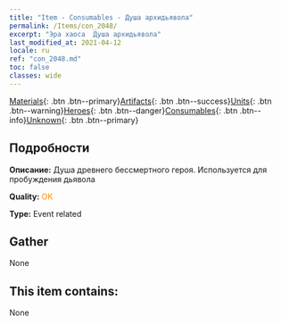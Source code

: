 ```yaml
---
title: "Item - Consumables - Душа архидьявола"
permalink: /Items/con_2048/
excerpt: "Эра хаоса  Душа архидьявола"
last_modified_at: 2021-04-12
locale: ru
ref: "con_2048.md"
toc: false
classes: wide
---
```

 [Materials](/ru/Items/){: .btn .btn--primary}[Artifacts](/ru/Items/Artifacts/){: .btn .btn--success}[Units](/ru/Items/Units/){: .btn .btn--warning}[Heroes](/ru/Items/Heroes/){: .btn .btn--danger}[Consumables](/ru/Items/Consumables/){: .btn .btn--info}[Unknown](/ru/Items/Unknown/){: .btn .btn--primary}

## Подробности
 **Описание:** Душа древнего бессмертного героя. Используется для пробуждения дьявола

 **Quality:** <span style="color: #FF8C00">OK</span>

 **Type:** Event related

## Gather

  None

## This item contains:

  None

